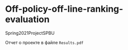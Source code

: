 # Off-policy-off-line-ranking-evaluation
Spring2021ProjectSPBU

Отчет о проекте в файле <code>Results.pdf</code>
